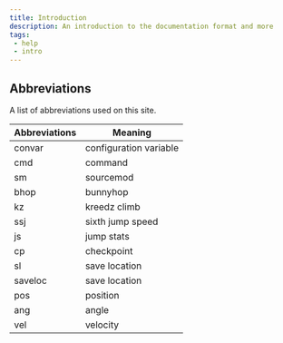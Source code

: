 ```yaml
---
title: Introduction
description: An introduction to the documentation format and more
tags: 
 - help
 - intro
---
```


## Abbreviations

A list of abbreviations used on this site.

| Abbreviations              | Meaning                    |
| -------------------------- | -------------------------- |
| convar                     | configuration variable     |
| cmd                        | command                    |
| sm                         | sourcemod                  |
| bhop                       | bunnyhop                   |
| kz                         | kreedz climb               |
| ssj                        | sixth jump speed           |
| js                         | jump stats                 |
| cp                         | checkpoint                 |
| sl                         | save location              |
| saveloc                    | save location              |
| pos                        | position                   |
| ang                        | angle                      |
| vel                        | velocity                   |
